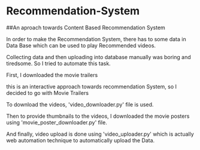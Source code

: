 # Recommendation-System
##An aproach towards Content Based Recommendation System

In order to make the Recommendation System, there has to some data in Data Base which can be used to play Recommended videos.  

Collecting data and then uploading into database manually was boring and tiredsome. So I tried to automate this task.  

First, I downloaded the movie trailers  

  this is an interactive approach towards recommendation System, so I decided to go with Movie Trailers  

To download the videos, 'video_downloader.py' file is used.  

Then to provide thumbnails to the videos, I downloaded the movie posters using 'movie_poster_downloader.py' file.  

And finally, video upload is done using 'video_uploader.py' which is actually web automation technique to automatically upload the Data.  
